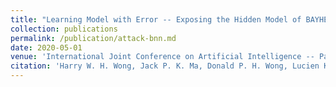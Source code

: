 ```yaml
---
title: "Learning Model with Error -- Exposing the Hidden Model of BAYHENN"
collection: publications
permalink: /publication/attack-bnn.md
date: 2020-05-01
venue: 'International Joint Conference on Artificial Intelligence -- Pacific Rim International Conference on Artificial Intelligence '
citation: 'Harry W. H. Wong, Jack P. K. Ma, Donald P. H. Wong, Lucien K. L. Ng, Sherman S. M. Chow.  "Learning Model with Error -- exposing the hidden model of BAYHENN." <i>International Joint Conference on Artificial Intelligence -- Pacific Rim International Conference on Artificial Intelligence (IJCAI--PRICAI) 2020</i>. To appear. '
---
```

